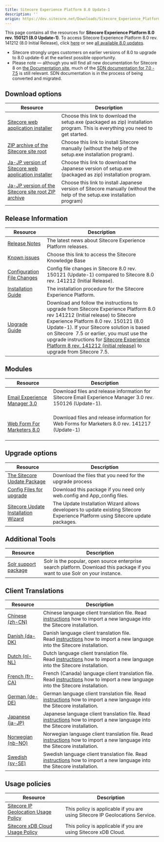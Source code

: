 ```yaml
---
title: Sitecore Experience Platform 8.0 Update-1
description: ''
origin: https://dev.sitecore.net/Downloads/Sitecore_Experience_Platform/8_0/Sitecore_Experience_Platform_8_update1.aspx
---
```


This page contains all the resources for **Sitecore Experience Platform 8.0 rev. 150121 (8.0 Update-1)**. To access Sitecore Experience Platform 8.0 rev. 141212 (8.0 Initial Release), click [here](/downloads/Sitecore_Experience_Platform/8_0/Sitecore_Experience_Platform_8_0) or see [all available 8.0 updates](/downloads/Sitecore_Experience_Platform/8_0).

  <Alert variant='warning' mb={4}>
    <AlertIcon />
    

-   Sitecore strongly urges customers on earlier versions of 8.0 to upgrade to 8.0 update-6 at the earliest possible opportunity.
-   Please note — although you will find all new documentation for Sitecore 8 on [the Documentation site](http://doc.sitecore.net), much of the [SDN documentation for 7.0 - 7.5](http://sdn.sitecore.net/Reference/Sitecore%207) is still relevant. SDN documentation is in the process of being converted and migrated.


  </Alert>
  

## Download options

 | Resource | Description |
 | --- | --- |
 | [Sitecore web application installer](https://scdp.blob.core.windows.net/downloads/Sitecore%20Experience%20Platform/8%200/Sitecore%20Experience%20Platform%208%20update1/Secure/Sitecore%208.0%20rev.%20150121.zip) | Choose this link to download the setup.exe (packaged as zip) installation program. This is everything you need to get started. |
 | [ZIP archive of the Sitecore site root](https://scdp.blob.core.windows.net/downloads/Sitecore%20Experience%20Platform/8%200/Sitecore%20Experience%20Platform%208%20update1/Secure/site%20root/Sitecore%208.0%20rev.%20150121.zip) | Choose this link to install Sitecore manually (without the help of the setup.exe installation program). |
 | [Ja-JP version of Sitecore web application installer](https://scdp.blob.core.windows.net/downloads/Sitecore%20Experience%20Platform/8%200/Sitecore%20Experience%20Platform%208%20update1/Secure/Sitecore%208.0%20rev.%20150121%20ja-JP.zip) | Choose this link to download the Japanese version of setup.exe (packaged as zip) installation program. |
 | [Ja-JP version of the Sitecore site root ZIP archive](https://scdp.blob.core.windows.net/downloads/Sitecore%20Experience%20Platform/8%200/Sitecore%20Experience%20Platform%208%20update1/Secure/site%20root/Sitecore%208.0%20rev.%20150121%20ja-JP.zip) | Choose this link to install Japanese version of Sitecore manually (without the help of the setup.exe installation program) |

## Release Information

 | Resource | Description |
 | --- | --- |
 | [Release Notes](/downloads/Sitecore_Experience_Platform/8_0/Sitecore_Experience_Platform_8_update1/Release_Notes) | The latest news about Sitecore Experience Platform releases. |
 | [Known issues](https://kb.sitecore.net/articles/616431) | Choose this link to access the Sitecore Knowledge Base |
 | [Configuration File Changes](https://scdp.blob.core.windows.net/downloads/Sitecore%20Experience%20Platform/8%200/Sitecore%20Experience%20Platform%208%20update1/Secure/Sitecore%2080%20Update%201%20Configuration%20File%20Changes.pdf) | Config file changes in Sitecore 8.0 rev. 150121 (Update-1) compared to Sitecore 8.0 rev. 141212 (Initial Release). |
 | [Installation Guide](https://scdp.blob.core.windows.net/downloads/Sitecore%20Experience%20Platform/8%200/Sitecore%20Experience%20Platform%208%200/Secure/InstallationGuideSC80A4.pdf) | The installation procedure for the Sitecore Experience Platform. |
 | [Upgrade Guide](https://scdp.blob.core.windows.net/downloads/Sitecore%20Experience%20Platform/8%200/Sitecore%20Experience%20Platform%208%20update1/Secure/Sitecore%2080%20Update%201%20Update%20Instructions.pdf) | Download and follow the instructions to upgrade from Sitecore Experience Platform 8.0 rev 141212 (Initial release) to Sitecore Experience Platform 8.0 rev. 150121 (8.0 Update-1).  If your Sitecore solution is based on Sitecore  7.5 or earlier, you must use the upgrade instructions for [Sitecore Experience Platform 8 rev. 141212 (initial release)](~/link?_id=BBE8D6E386894D049A594D5814F53020&_z=z) to upgrade from Sitecore 7.5. |

## Modules

 | Resource | Description |
 | --- | --- |
 | [Email Experience Manager 3.0](/downloads/Email_Experience_Manager/Email_Experience_Manager_30/Email_Experience_Manager_30_Update1) | Download files and release information for Sitecore Email Experience Manager 3.0 rev. 150126 (Update-1).  <br />  <br /> |
 | [Web Form For Marketers 8.0](/downloads/Web_Forms_For_Marketers/Web_Forms_for_Marketers_80/Web_Forms_for_Marketers_80_Update1) | Download files and release information for Web Forms for Marketers 8.0 rev. 141217 (Update-1)  <br />  |

## Upgrade options

 | Resource | Description |
 | --- | --- |
 | [The Sitecore Update Package](https://scdp.blob.core.windows.net/downloads/Sitecore%20Experience%20Platform/8%200/Sitecore%20Experience%20Platform%208%20update1/Secure/Sitecore%20XP%208%20update%201%20Upgrade%20Packages.zip) | Download the files that you need for the upgrade process |
 | [Config Files for upgrade](https://scdp.blob.core.windows.net/downloads/Sitecore%20Experience%20Platform/8%200/Sitecore%20Experience%20Platform%208%20update1/Secure/Config%20Files%20for%20Sitecore%20XP%208%20Update1.zip) | Download this package if you need only web.config and App_config files. |
 | [Sitecore Update Installation Wizard](https://scdp.blob.core.windows.net/downloads/Sitecore%20Experience%20Platform/8%200/Sitecore%20Experience%20Platform%208%200/Secure/Sitecore%20Update%20Installation%20Wizard%20100%20rev%20150219.zip) | The Update Installation Wizard allows developers to update existing Sitecore Experience Platform using Sitecore update packages. |

## Additional Tools

 | Resource | Description |
 | --- | --- |
 | [Solr support package](https://scdp.blob.core.windows.net/downloads/Sitecore%20Experience%20Platform/8%200/Sitecore%20Experience%20Platform%208%20update1/Secure/Sitecore.Solr.Support%201.0.0%20rev.%20150120.zip) | Solr is the popular, open source enterprise search platform. Download this package if you want to use Solr on your instance. |

## Client Translations

 | Resource | Description |
 | --- | --- |
 | [Chinese (zh-CN)](https://scdp.blob.core.windows.net/downloads/Sitecore%20Experience%20Platform/8%200/Sitecore%20Experience%20Platform%208%20update1/Secure/platform80-zh-CN-150206.zip) | Chinese language client translation file. Read [instructions](~/link?_id=A389FE1B59724AB08B57D1A9E526850A&_z=z) how to import a new language into the Sitecore installation. |
 | [Danish (da-DK)](https://scdp.blob.core.windows.net/downloads/Sitecore%20Experience%20Platform/8%200/Sitecore%20Experience%20Platform%2080%20Update3/Secure/Platform80daDK%20rev150422.zip) | Danish language client translation file. Read [instructions](~/link?_id=A389FE1B59724AB08B57D1A9E526850A&_z=z) how to import a new language into the Sitecore installation. |
 | [Dutch (nl-NL)](https://scdp.blob.core.windows.net/downloads/Sitecore%20Experience%20Platform/8%200/Sitecore%20Experience%20Platform%208%200/Secure/Platform80nlNL150420.zip) | Dutch language client translation file. Read [instructions](~/link?_id=A389FE1B59724AB08B57D1A9E526850A&_z=z) how to import a new language into the Sitecore installation.  <br /> |
 | [French (fr-CA)](https://scdp.blob.core.windows.net/downloads/Sitecore%20Experience%20Platform/8%200/Sitecore%20Experience%20Platform%208%200/Secure/platform80-fr-CA-151118.zip) | French (Canada) language client translation file. Read [instructions](~/link?_id=A389FE1B59724AB08B57D1A9E526850A&_z=z) how to import a new language into the Sitecore installation. |
 | [German (de-DE)](https://scdp.blob.core.windows.net/downloads/Sitecore%20Experience%20Platform/8%200/Sitecore%20Experience%20Platform%208%20update1/Secure/platform80-de-DE-150121.zip) | German language client translation file. Read [instructions](~/link?_id=A389FE1B59724AB08B57D1A9E526850A&_z=z) how to import a new language into the Sitecore installation. |
 | [Japanese (ja-JP)](https://scdp.blob.core.windows.net/downloads/Sitecore%20Experience%20Platform/8%200/Sitecore%20Experience%20Platform%208%20update1/Secure/platform80-ja-JP-150121.zip) | Japanese language client translation file. Read [instructions](~/link?_id=A389FE1B59724AB08B57D1A9E526850A&_z=z) how to import a new language into the Sitecore installation. |
 | [Norwegian (nb-NO)](https://scdp.blob.core.windows.net/downloads/Sitecore%20Experience%20Platform/8%200/Sitecore%20Experience%20Platform%208%200/Secure/platform80nbNO150702.zip) | Norwegian language client translation file. Read [instructions](~/link?_id=A389FE1B59724AB08B57D1A9E526850A&_z=z) how to import a new language into the Sitecore installation. |
 | [Swedish (sv-SE)](https://scdp.blob.core.windows.net/downloads/Sitecore%20Experience%20Platform/8%200/Sitecore%20Experience%20Platform%208%20update1/Secure/platform80svSE150623.zip) | Swedish language client translation file. Read [instructions](~/link?_id=A389FE1B59724AB08B57D1A9E526850A&_z=z) how to import a new language into the Sitecore installation. |

## Usage policies

 | Resource | Description |
 | --- | --- |
 | [Sitecore IP Geolocation Usage Policy](/downloads/Sitecore_Experience_Platform/Sitecore_IP_Geolocation_Usage_Policy) | This policy is applicable if you are using Sitecore IP Geolocations Service. |
 | [Sitecore xDB Cloud Usage Policy](/downloads/Sitecore_Experience_Platform/Sitecore_xDB_Cloud_Usage_Policy) | This policy is applicable if you are using Sitecore xDB Cloud. |